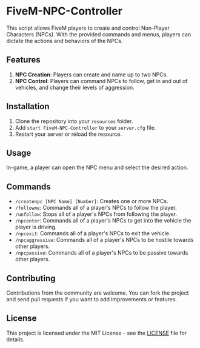 # FiveM-NPC-Controller

This script allows FiveM players to create and control Non-Player Characters (NPCs). With the provided commands and menus, players can dictate the actions and behaviors of the NPCs.

## Features

1. **NPC Creation**: Players can create and name up to two NPCs.
2. **NPC Control**: Players can command NPCs to follow, get in and out of vehicles, and change their levels of aggression.

## Installation

1. Clone the repository into your `resources` folder.
2. Add `start FiveM-NPC-Controller` to your `server.cfg` file.
3. Restart your server or reload the resource.

## Usage

In-game, a player can open the NPC menu and select the desired action.

## Commands

- `/createnpc [NPC Name] [Number]`: Creates one or more NPCs.
- `/followme`: Commands all of a player's NPCs to follow the player.
- `/unfollow`: Stops all of a player's NPCs from following the player.
- `/npcenter`: Commands all of a player's NPCs to get into the vehicle the player is driving.
- `/npcexit`: Commands all of a player's NPCs to exit the vehicle.
- `/npcaggressive`: Commands all of a player's NPCs to be hostile towards other players.
- `/npcpassive`: Commands all of a player's NPCs to be passive towards other players.

## Contributing

Contributions from the community are welcome. You can fork the project and send pull requests if you want to add improvements or features.

## License

This project is licensed under the MIT License - see the [LICENSE](LICENSE) file for details.
